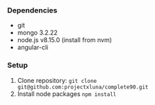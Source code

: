 ### Dependencies
- git
- mongo 3.2.22
- node.js v8.15.0 (install from nvm)
- angular-cli

### Setup
1. Clone repository:
`git clone git@github.com:projectxluna/complete90.git`
2. Install node packages
`npm install`

